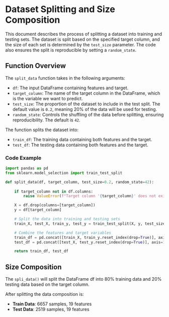 # Dataset Splitting and Size Composition

This document describes the process of splitting a dataset into training and testing sets. The dataset is split based on the specified target column, and the size of each set is determined by the `test_size` parameter. The code also ensures the split is reproducible by setting a `random_state`.

## Function Overview

The `split_data` function takes in the following arguments:
- `df`: The input DataFrame containing features and target.
- `target_column`: The name of the target column in the DataFrame, which is the variable we want to predict.
- `test_size`: The proportion of the dataset to include in the test split. The default value is `0.2`, meaning 20% of the data will be used for testing.
- `random_state`: Controls the shuffling of the data before splitting, ensuring reproducibility. The default is `42`.

The function splits the dataset into:
- `train_df`: The training data containing both features and the target.
- `test_df`: The testing data containing both features and the target.

### Code Example

```python
import pandas as pd
from sklearn.model_selection import train_test_split

def split_data(df, target_column, test_size=0.2, random_state=42):
    
    if target_column not in df.columns:
        raise ValueError(f"Target column '{target_column}' does not exist in the DataFrame.")

    X = df.drop(columns=[target_column])
    y = df[target_column]

    # Split the data into training and testing sets
    train_X, test_X, train_y, test_y = train_test_split(X, y, test_size=test_size, random_state=random_state, stratify=y)

    # Combine the features and target variables
    train_df = pd.concat([train_X, train_y.reset_index(drop=True)], axis=1)
    test_df = pd.concat([test_X, test_y.reset_index(drop=True)], axis=1)

    return train_df, test_df
```

## Size Composition

The `spli_data()` will split the DataFrame df into 80% training data and 20% testing data based on the target column.

After splitting the data composition is:

- **Train Data**: 6657 samples, 19 features
- **Test Data**: 2519 samples, 19 features